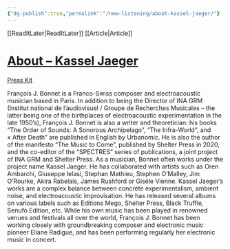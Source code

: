 ```yaml
---
{"dg-publish":true,"permalink":"/new-listening/about-kassel-jaeger/"}
---
```


[[ReadItLater\|ReadItLater]] [[Article\|Article]]

# [About – Kassel Jaeger](https://kasseljaeger.com/about/)

[Press Kit](https://kasseljaeger.com/storage/2021/10/Press-Kit-2021.zip)

François J. Bonnet is a Franco-Swiss composer and electroacoustic musician based in Paris. In addition to being the Director of INA GRM (Institut national de l’audiovisuel / Groupe de Recherches Musicales – the latter being one of the birthplaces of electroacoustic experimentation in the late 1950’s), François J. Bonnet is also a writer and theoretician: his books “The Order of Sounds: A Sonorous Archipelago”, “The Infra-World”, and « After Death” are published in English by Urbanomic. He is also the author of the manifesto “The Music to Come”, published by Shelter Press in 2020, and the co-editor of the “SPECTRES” series of publications, a joint project of INA GRM and Shelter Press. As a musician, Bonnet often works under the project name Kassel Jaeger. He has collaborated with artists such as Oren Ambarchi, Giuseppe Ielasi, Stephan Mathieu, Stephen O’Malley, Jim O’Rourke, Akira Rabelais, James Rushford or Gisèle Vienne. Kassel Jaeger’s works are a complex balance between concrète experimentalism, ambient noise, and electroacoustic improvisation. He has released several albums on various labels such as Editions Mego, Shelter Press, Black Truffle, Senufo Edition, etc. While his own music has been played in renowned venues and festivals all over the world, François J. Bonnet has been working closely with groundbreaking composer and electronic music pioneer Eliane Radigue, and has been performing regularly her electronic music in concert.